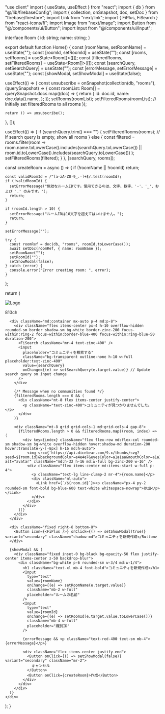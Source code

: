 "use client"
import { useState, useEffect } from "react";
import { db } from "@/lib/firebaseConfig";
import { collection, onSnapshot, doc, setDoc } from "firebase/firestore";
import Link from "next/link";
import { FiPlus, FiSearch } from "react-icons/fi";
import Image from "next/image";
import Button from "@/components/ui/Button";
import Input from "@/components/ui/Input";

interface Room {
  id: string;
  name: string;
}

export default function Home() {
  const [roomName, setRoomName] = useState("");
  const [roomId, setRoomId] = useState("");
  const [rooms, setRooms] = useState<Room[]>([]);
  const [filteredRooms, setFilteredRooms] = useState<Room[]>([]);
  const [searchQuery, setSearchQuery] = useState("");
  const [errorMessage, setErrorMessage] = useState("");
  const [showModal, setShowModal] = useState(false);

  useEffect(() => {
    const unsubscribe = onSnapshot(collection(db, "rooms"), (querySnapshot) => {
      const roomList: Room[] = querySnapshot.docs.map((doc) => {
        return {
          id: doc.id,
          name: doc.data().name,
        };
      });
      setRooms(roomList);
      setFilteredRooms(roomList); // Initially set filteredRooms to all rooms
    });

    return () => unsubscribe();
  }, []);

  useEffect(() => {
    if (searchQuery.trim() === "") {
      setFilteredRooms(rooms); // If search query is empty, show all rooms
    } else {
      const filtered = rooms.filter(room =>
        room.name.toLowerCase().includes(searchQuery.toLowerCase()) || room.id.toLowerCase().includes(searchQuery.toLowerCase())
      );
      setFilteredRooms(filtered);
    }
  }, [searchQuery, rooms]);

  const createRoom = async () => {
    if (!roomName || !roomId) return;

    const validRoomId = /^[a-zA-Z0-9_.-]+$/.test(roomId);
    if (!validRoomId) {
      setErrorMessage("無効なルームIDです。使用できるのは、文字、数字、'-'、'_'、および '.' のみです。");
      return;
    }

    if (roomId.length > 10) {
      setErrorMessage("ルームIDは10文字を超えてはいけません。");
      return;
    }

    setErrorMessage("");

    try {
      const roomRef = doc(db, "rooms", roomId.toLowerCase());
      await setDoc(roomRef, { name: roomName });
      setRoomName("");
      setRoomId("");
      setShowModal(false);
    } catch (error) {
      console.error("Error creating room: ", error);
    }
  };

  return (
    <div>
      <div className="px-8 py-4 flex items-center justify-center select-none h-16 bg-white md:bg-white/25 backdrop-blur-md sticky top-0 z-50 shadow-md">
        <Link href="/" className="flex items-center"><Image src="/kuma.svg" alt="Logo" width={100} height={100} className="h-6 w-fit mr-2" /><p className="font-bold">810ch</p></Link>
      </div>

      <div className="md:container mx-auto p-4 md:p-8">
        <div className="flex items-center px-4 h-10 overflow-hidden rounded-sm border shadow-sm bg-white border-zinc-200 focus-within:ring-2 focus-within:border-blue-400 focus-within:ring-blue-50 duration-200">
          <FiSearch className="mr-4 text-zinc-400" />
          <input
            placeholder="コミュニティを検索する"
            className="bg-transparent outline-none h-10 w-full placeholder:text-zinc-400"
            value={searchQuery}
            onChange={(e) => setSearchQuery(e.target.value)} // Update search query on input change
          />
        </div>

        {/* Message when no communities found */}
        {filteredRooms.length === 0 && (
          <div className="mt-8 flex items-center justify-center">
            <p className="text-zinc-400">コミュニティが見つかりませんでした。</p>
          </div>
        )}

        <div className="mt-8 grid grid-cols-1 md:grid-cols-4 gap-8">
          {filteredRooms.length > 0 && filteredRooms.map((room, index) => (
            <div key={index} className="flex flex-row md:flex-col rounded-sm shadow-sm bg-white overflow-hidden hover:shadow-md duration-200 hover:translate-y-[-8px] h-16 md:h-auto">
              <img src={`https://api.dicebear.com/9.x/thumbs/svg?seed=${room.id}&backgroundColor=e4e4e7&eyesColor=a1a1aa&mouthColor=a1a1aa&shapeColor=transparent`} alt="avatar" className="md:h-32 h-16 md:w-full bg-zinc-200 w-16" />
              <div className="flex items-center md:items-start w-full p-4">
                <p className="text-lg line-clamp-2 mr-4">{room.name}</p>
                <div className="ml-auto">
                  <Link href={`/${room.id}`}><p className="px-4 py-2 rounded-sm font-bold bg-blue-600 text-white whitespace-nowrap">参加</p></Link>
                </div>
              </div>
            </div>
          ))}
        </div>
      </div>

      <div className="fixed right-8 bottom-8">
        <Button icon={<FiPlus />} onClick={() => setShowModal(true)} variant="secondary" className="shadow-md">コミュニティを新規作成</Button>
      </div>

      {showModal && (
        <div className="fixed inset-0 bg-black bg-opacity-50 flex justify-center items-center z-50 backdrop-blur">
          <div className="bg-white p-6 rounded-sm w-3/4 md:w-1/4">
            <h1 className="text-xl mb-4 font-bold">コミュニティを新規作成</h1>
            <Input
              type="text"
              value={roomName}
              onChange={(e) => setRoomName(e.target.value)}
              className="mb-2 w-full"
              placeholder="ルームの名前"
            />
            <Input
              type="text"
              value={roomId}
              onChange={(e) => setRoomId(e.target.value.toLowerCase())}
              className="mb-4 w-full"
              placeholder="識別ID"
            />

            {errorMessage && <p className="text-red-400 text-sm mb-4">{errorMessage}</p>}

            <div className="flex items-center justify-end">
              <Button onClick={() => setShowModal(false)} variant="secondary" className="mr-2">
                キャンセル
              </Button>
              <Button onClick={createRoom}>作成</Button>
            </div>
          </div>
        </div>
      )}
    </div>
  );
}